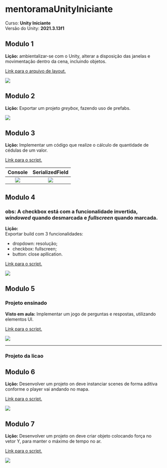 <!--- Imagens -->
[imagem-sceneMove]:/Modulo1/sceneMove.gif
[imagem-greyBox]:/Modulo2/greyBox.gif
[imagem-console]:/Modulo3/console.png
[imagem-serializedField]:/Modulo3/serializedField.png
[imagem-ui]:/Modulo4/ui.gif
[imagem-puzzle]:/Modulo5/ProjetoAulas/puzzle.gif
[imagem-race]:/Modulo6/race.gif
[imagem-ball]:/Modulo7/ball.gif

# mentoramaUnityIniciante

Curso: **Unity Iniciante**</br>
Versão do Unity: **2021.3.13f1**

## Modulo 1

**Lição:** ambientalizar-se com o Unity, alterar a disposiçâo das janelas e movimentaçâo dentro da cena, incluindo objetos.

[Link para o arquivo de layout.](/Modulo1/layout.wlt)

![][imagem-sceneMove]

## Modulo 2

**Lição:** Exportar um projeto *greybox*, fazendo uso de prefabs.

![][imagem-greyBox]

## Modulo 3

**Lição:** Implementar um código que realize o cálculo de quantidade de cédulas de um valor.

[Link para o script.](/Modulo3/calculaCedula.cs)

| Console | SerializedField |
| :----: | :----: |
| ![][imagem-console] | ![][imagem-serializedField] |

## Modulo 4
### obs: A checkbox está com a funcionalidade invertida, *windowed* quando desmarcada e *fullscreen* quando marcada.

**Lição:**<br/>
Exportar build com 3 funcionalidades:<br/>
- dropdown: resolução;
- checkbox: fullscreen;
- button: close apllication.

[Link para o script.](/Modulo4/uiController.cs)

![][imagem-ui]

## Modulo 5

### Projeto ensinado

**Visto em aula:** Implementar um jogo de perguntas e respostas, utilizando elementos UI.

[Link para o script.](/Modulo5/ProjetoAulas/src)

![][imagem-puzzle]

---

### Projeto da licao

## Modulo 6

**Lição:** Desenvolver um projeto on deve instanciar scenes de forma aditiva conforme o player vai andando no mapa.

[Link para o script.](/Modulo6/)

![][imagem-race]

## Modulo 7

**Lição:** Desenvolver um projeto on deve criar objeto colocando força no vetor Y, para manter o máximo de tempo no ar.

[Link para o script.](/Modulo7/)

![][imagem-ball]
